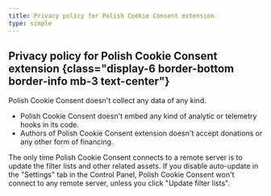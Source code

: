 ```yaml
---
title: Privacy policy for Polish Cookie Consent extension
type: simple
---
```

## Privacy policy for Polish Cookie Consent extension {class="display-6 border-bottom border-info mb-3 text-center"}

Polish Cookie Consent doesn't collect any data of any kind.

* Polish Cookie Consent doesn't embed any kind of analytic or telemetry hooks in its code.
* Authors of Polish Cookie Consent extension doesn't accept donations or any other form of financing.

The only time Polish Cookie Consent connects to a remote server is to update the filter lists and other related assets. If you disable auto-update in the "Settings" tab in the Control Panel, Polish Cookie Consent won't connect to any remote server, unless you click "Update filter lists".
